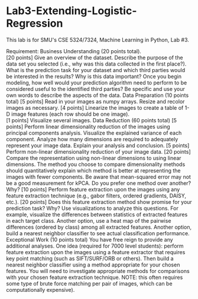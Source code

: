# Lab3-Extending-Logistic-Regression
This lab is for SMU's CSE 5324/7324, Machine Learning in Python, Lab #3.

Requirement:
Business Understanding (20 points total).  
[20 points] Give an overview of the dataset. Describe the purpose of the data set you selected (i.e., why was this data collected in the first place?). What is the prediction task for your dataset and which third parties would be interested in the results? Why is this data important? Once you begin modeling, how well would your prediction algorithm need to perform to be considered useful to the identified third parties? Be specific and use your own words to describe the aspects of the data. 
Data Preparation (10 points total)
[5 points] Read in your images as numpy arrays. Resize and recolor images as necessary. 
[4 points] Linearize the images to create a table of 1-D image features (each row should be one image).   
[1 points] Visualize several images.
Data Reduction (60 points total)
[5 points] Perform linear dimensionality reduction of the images using principal components analysis. Visualize the explained variance of each component. Analyze how many dimensions are required to adequately represent your image data. Explain your analysis and conclusion.
[5 points] Perform non-linear dimensionality reduction of your image data.
[20 points]  Compare the representation using non-linear dimensions to using linear dimensions. The method you choose to compare dimensionality methods should quantitatively explain which method is better at representing the images with fewer components. Be aware that mean-squared error may not be a good measurement for kPCA.  Do you prefer one method over another? Why?
[10 points] Perform feature extraction upon the images using any feature extraction technique (e.g., gabor filters, ordered gradients, DAISY, etc.).
[20 points] Does this feature extraction method show promise for your prediction task? Why? Use visualizations to analyze this questions. For example, visualize the differences between statistics of extracted features in each target class. Another option, use a heat map of the pairwise differences (ordered by class) among all extracted features. Another option, build a nearest neighbor classifier to see actual classification performance.  
  Exceptional Work (10 points total)
You have free reign to provide any additional analyses. 
One idea (required for 7000 level students): perform feature extraction upon the images using a feature extractor that requires key point matching (such as SIFT/SURF/ORB or others). Then build a nearest neighbor classifier using a method appropriate for your chosen features. You will need to investigate appropriate methods for comparisons with your chosen feature extraction technique. NOTE: this often requires some type of brute force matching per pair of images, which can be computationally expensive).
